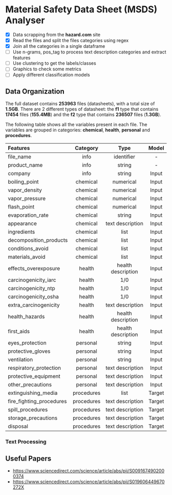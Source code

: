 # Material Safety Data Sheet (MSDS) Analyser

- [x] Data scrapping from the **hazard.com** site
- [x] Read the files and split the files categories using regex
- [x] Join all the categories in a single dataframe
- [ ] Use n-grams, pos_tag to process text description categories and extract features
- [ ] Use clustering to get the labels/classes
- [ ] Graphics to check some metrics
- [ ] Apply different classification models

## Data Organization

The full dataset contains **253963** files (datasheets), with a total size of **1.5GB**.
There are 2 different types of datasheet: 
the **f1** type that contains **17454** files (**155.4MB**) and 
the **f2** type that contains **236507** files (**1.3GB**).

The following table shows all the variables present in each file. 
The variables are grouped in categories: **chemical**, **health**, **personal** and **procedures**. 


| Features                 |  Category  |       Type       | Model  |
|:-------------------------|:----------:|:----------------:|:------:|
| file_name                |    info    |    identifier    |   -    |
| product_name             |    info    |      string      |   -    |
| company                  |    info    |      string      | Input  |
| boiling_point            |  chemical  |     numerical    | Input  |
| vapor_density            |  chemical  |     numerical    | Input  |
| vapor_pressure           |  chemical  |     numerical    | Input  |
| flash_point              |  chemical  |     numerical    | Input  |
| evaporation_rate         |  chemical  |      string      | Input  |
| appearance               |  chemical  | text description | Input  |
| ingredients              |  chemical  |       list       | Input  |
| decomposition_products   |  chemical  |       list       | Input  |
| conditions_avoid         |  chemical  |       list       | Input  |
| materials_avoid          |  chemical  |       list       | Input  |
| effects_overexposure     |   health   |health description| Input  |
| carcinogenicity_iarc     |   health   |       1/0        | Input  |
| carcinogenicity_ntp      |   health   |       1/0        | Input  |
| carcinogenicity_osha     |   health   |       1/0        | Input  |
| extra_carcinogenicity    |   health   | text description | Input  |
| health_hazards           |   health   |health description| Input  |
| first_aids               |   health   |health description| Input  |
| eyes_protection          |  personal  |      string      | Input  |
| protective_gloves        |  personal  |      string      | Input  |
| ventilation              |  personal  |      string      | Input  |
| respiratory_protection   |  personal  | text description | Input  |
| protective_equipment     |  personal  | text description | Input  |
| other_precautions        |  personal  | text description | Input  |
| extinguishing_media      | procedures |       list       | Target |
| fire_fighting_procedures | procedures | text description | Target |
| spill_procedures         | procedures | text description | Target |
| storage_precautions      | procedures | text description | Target |
| disposal                 | procedures | text description | Target |

### Text Processing


## Useful Papers

* https://www.sciencedirect.com/science/article/abs/pii/S0091674902000374
* https://www.sciencedirect.com/science/article/abs/pii/S019606449670272X

